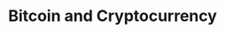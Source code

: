 ---
layout: category
category: bitcoin-and-cryptocurrency
title: Bitcoin and Cryptocurrency
description: Investing in cryptocurrency can be risky, but with Smart Money's guidance, you can navigate the market with confidence. Our experts provide valuable insights and tips on how to invest in Bitcoin and other cryptocurrencies to maximize your returns.
permalink: /bitcoin-and-cryptocurrency/
---